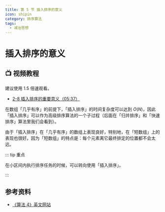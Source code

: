 ```yaml
---
title: 第 5 节 插入排序的意义
icon: shipin
category: 排序算法
tags:
  - 减治思想
---
```


# 插入排序的意义 <Badge text="视频" type="warning"/> <Badge text="重要" type=""/>

## :tv: **视频教程**

建议使用 1.5 倍速观看。

* [2-8 插入排序的重要意义（05:37）](https://www.bilibili.com/video/BV1y44y1q7MJ?p=8)


在数组「几乎有序」的前提下，「插入排序」的时间复杂度可以达到 $O(N)$，因此「插入排序」可以作为高级排序算法的一个子过程（后面在「归并排序」和「快速排序」算法里我们会看到）。


由于「插入排序」在「几乎有序」的数组上表现良好，特别地，在「短数组」上的表现也很好。因为「短数组」的特点是：每个元素离它最终排定的位置都不会太远。

::: tip 重点

在小区间内执行排序任务的时候，可以转向使用「插入排序」。

:::

## 参考资料

+ [《算法 4》英文网站](https://algs4.cs.princeton.edu/21elementary/)

<Utterances />
